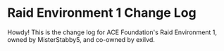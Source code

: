 # Raid Environment 1 Change Log

Howdy! This is the change log for ACE Foundation's Raid Environment 1, owned by MisterStabby5, and co-owned by exilvd.


